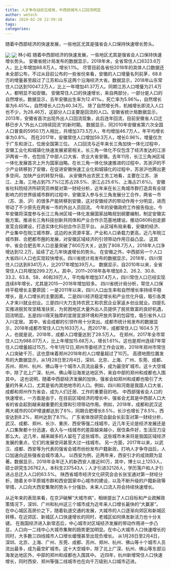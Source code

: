 ```yaml
---
title: 人才争夺战初见成效，中西部城市人口回流明显
author: wetech
date: 2019-02-20 22:59:18
tags: 
categories: 
---
```

随着中西部经济的快速发展，一些地区尤其是强省会人口保持快速增长势头。
<!-- more -->
<img align="center" border="0" src="https://imgcdn.yicai.com/uppics/images/2019/02/facd2d4fe51ed2b9c38aef0da170acc9.jpg" />
<img align="center" border="0" src="https://imgcdn.yicai.com/uppics/images/2019/02/2e1eb6bd01f597dd69fe3d76c3ac3619.jpg" />
林小昭
随着中西部经济的快速发展，一些地区尤其是强省会人口保持快速增长势头。
安徽省统计局发布的数据显示，2018年末，全省常住人口6323.6万人，比上年增加68.8万人，增长1.1%。
尽管目前各省份2018年的具体人口数据还未全部公布，不过从目前公布的一些省份来看，安徽的人口增量名列前茅，68.8万的增量甚至超过了江苏和山东这两个沿海经济大省。数据显示，2018年山东常住人口达到10047.2万人，比上一年增加41.37万人。同期江苏人口增量为21.4万人，都明显不如安徽。
安徽常住人口的快速增长，来自两部分，一部分是人口的自然增长。数据显示，去年安徽出生率为12.41‰，死亡率为5.96‰，自然增长率为6.45‰，自然增长人口为40.34万。
除了自然增长外，机械增长即流入人口也不少，为28.46万，这部分人口主要是回流的人口。安徽省统计局数据显示，2013年，安徽省首次出现外出人口回流现象，此后连年回流，目前安徽省人口迁移已步入“外出人口持续回流”的新时期。
数据显示，同2010年安徽省第六次全国人口普查的5950.1万人相比，共增加373.5万人，年均增加46.7万人，年平均增长率为0.8%。
而在2017年，安徽常住人口增加59.3万人，增长0.96%，增量仅次于广东和浙江，位居全国第三位。
人口回流与近年来长三角加快一体化过程中，安徽工业化和城镇化快速发展紧密相关。长三角一体化不仅包含了经济发达的江浙沪两省一市，也包括了中部人口大省、农业大省安徽。去年11月，长江三角洲区域一体化发展首次上升为国家战略。在长三角一体化快速推进的过程中，苏浙沪的不少产业转移到了安徽，在促进安徽快速工业化和城镇化的过程中，苏浙沪也腾出更多空间，加快产业的转型升级。
从安徽外出农民工务工地看，主要在江苏、浙江、上海，三地占到75.7%(江苏占28.5%、浙江占25.6%、上海占21.6%)。
安徽省社科院经济所研究员林斐对第一财经分析，近年来在长三角城市群打造具有全球影响力的世界级城市群的过程中，安徽深入参与长三角发展分工合作，两省一市（苏、浙、沪）的很多产能转移到安徽，这对安徽经济的带动作用十分明显，进而带动了不少原先在两省一市的外出人员回流。
今年的安徽政府工作报告指出，今年安徽将深度参与长江三角洲区域一体化发展国家战略规划纲要编制，制定安徽实施方案。推进长三角科技创新共同体和产业合作示范基地建设。推动G60科创走廊宣芜合段建设，打造实体化科创合作示范平台。
从区域布局来看，安徽的经济、产业集中在皖江城市群，这边的水资源丰富，产业和人口承载力更高，近几年皖江城市群、合肥都市圈的发展，对安徽区域经济的引领带动作用日益凸显。
这其中，省会合肥去年人口总量突破了800万大关，达到了808.7万人，2018年人口净增达到12.2万，延续了近几年快速增长的势头。
在安徽之外，中西部另一个人口大省四川人口也实现较快增长。四川省统计局发布的数据显示，2018年，四川常住人口达到8341万人，比2017年增加39万人。
数据显示，自2010年以来，全省常住人口共增加299.2万人。其中，2011~2018年各年增加8.2、26.2、30.8、33.2、63.8、58、40和39万人，平均每年增加37.4万人，四川常住人口已经实现连续8年增长，尤其是2015—2018年增加较多。
四川省统计局分析，常住人口保持平稳增长主要原因：一是2011年以来，四川人口出生率和自然增长率持续平稳增长，是人口增长的主要因素。二是四川经济稳定增长和产业优化升级，吸引各类人才来川就业创业。三是四川大力支持农民工和农民企业家返乡创业就业。四是扎实推进脱贫攻坚精准扶贫，为贫困地区大量外出人员提供了脱贫致富的良好机遇，回流明显。五是四川得天独厚的宜居宜游环境和开放共享的包容性，吸引省外人口入川定居。
其中，省会成都的引领作用十分突出。成都市统计局发布的数据显示，2018年成都市常住人口为1633万人。而2017年，成都常住人口 1604.5 万人，也就是说，2018年，成都人口增量达到了28.5万人。
在郑州，2017年全市常住人口为988.07万人，比上年增加15.68万人，增长1.61%。这也是郑州连续7年常住人口增量超过15万。今年1月12日,郑州市委经济工作会议称，2018年郑州市常住人口突破千万，这也意味着郑州2018年的人口增量超过了10万。
高德地图位置发布的大数据显示，从1月28日至2月4日，深圳、北京、上海、广州、东莞、成都、苏州、郑州、杭州、佛山等十个城市人员流出最多，成为最空旷城市。这十大空城中，除了北上广深、杭州、佛山等沿海发达地区外，来自中部的郑州和成都也入围其中。
这也说明，随着中西部经济发展的加快，强省会如郑州和成都也吸引了大量的外来人口，尤其是省内其他地市的人口。例如，四川和河南是我国人口大省，成都和郑州作为省会，成为人们迁居、工作的重要目的地。
中西部强省会人口的快速增长，一方面是由于，在目前区域经济的增长中，强省会尤其是中西部人口大省的省会起到越来越重要的支撑和引领带动作用。例如，2018年，成都和武汉这两大城市的GDP增速都达到了8%，同期合肥增长8.5%，长沙也增长了8.5%，西安达到8.2%，郑州达到了8.1%。
广东省体改研究会副会长彭澎对第一财经分析，武汉、成都、郑州、长沙、重庆、西安等强二线城市，近几年无论是经济发展还是人口集聚都十分迅速，收入与一线城市的差距越来越小，居住条件好，生活压力没那么大。近几年，越来越多的人留在了这些城市。这些城市未来将是我国区域经济发展的重点，它们的发展空间甚至大过一线城市。
另一方面，2017年以来，以武汉、成都、西安等为代表的强省会城市纷纷发布户籍新政，打响人才争夺战后，人口加速向这些强省会城市涌入。
以西安为例，近两年来，西安引才的成效颇为显著。数据显示，2018年全年迁入的新西安人接近80万，其中，博士以上1253人，硕士研究生26762人，本科生237543人；人才引进32126人，学历落户和人才引进占总迁入人口的63.5%。
陕西省城市经济文化研究会会长张宝通对第一财经分析，随着关中平原城市群和西安国家中心城市的建设，以及不断升级的户籍新政等举措，人口向大西安集聚的势头十分强劲，未来人口流入将会持续快速增长。
 
 
从近年来的表现来看，在京沪破解“大城市病”，相继提出了人口目标和产业疏解政策情况下，深圳、广州和杭州这三个城市成为近年来人口增长最快的“大赢家”。
在中心城区高房价之下，随着轨道交通的发展，大城市的人口逐渐向郊区和新城区转移。在近郊区、新城区人口快速增长的同时，老城区如何焕发新活力也十分关键。
在我国经济进入新常态后，中心城市对区域经济发展的带动作用进一步凸显，人口向一二线中心大城市集聚的趋势更加明显。在中心大城市人口快速增长的同时，大多数三四线城市人口增长缓慢甚至出现负增长。
从1月28日至2月4日，深圳、北京、上海、广州、东莞、成都、苏州、郑州、杭州、佛山等十个城市人员流出最多，成为最空旷城市。这十大空城中，除了北上广深、杭州、佛山等东部沿海发达地区外，中部的郑州和成都也入围其中。
近四年，杭州新增常住人口快速增长，同时西安、郑州等强二线城市也在向千万级别人口城市迈进。
